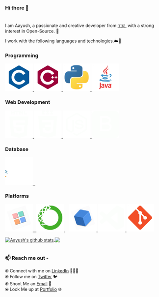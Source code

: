 ### Hi there 👋
#
I am Aayush, a passionate and creative developer from [🇮🇳 ](https://en.wikipedia.org/wiki/India)&nbsp;with a strong interest in Open-Source. 🎯

I work with the following languages and technologies.☁️🚀

### Programming
<p float="left">
  <a href="https://en.wikipedia.org/wiki/C_%28programming_language%29" target="_blank" >
    <img src="https://raw.githubusercontent.com/aayushakrrana/aayushakrrana/master/templates/c.gif"  height="90" />
  </a>
  <a href="https://en.wikipedia.org/wiki/C%2B%2B" target="_blank" >
    <img src="https://raw.githubusercontent.com/aayushakrrana/aayushakrrana/master/templates/cpp.gif"  height="90" /> 
  </a>
  <a href="https://www.python.org/" target="_blank" >
    <img src="https://raw.githubusercontent.com/aayushakrrana/aayushakrrana/master/templates/python.gif"  height="90" />
  </a>
  <a href="https://www.java.com/" target="_blank" >
    <img src="https://raw.githubusercontent.com/aayushakrrana/aayushakrrana/master/templates/java.gif"  height="90" />
  </a>
 </p>
  
### Web Development
  
 <p float="left">
  <a href="https://en.wikipedia.org/wiki/HTML5" target="_blank" >
    <img src="https://raw.githubusercontent.com/aayushakrrana/aayushakrrana/master/templates/html.gif"  height="90" />
  </a> 
  <a href="https://www.w3.org/TR/CSS2/" target="_blank" >
    <img src="https://raw.githubusercontent.com/aayushakrrana/aayushakrrana/master/templates/css.gif"  height="90" />
  </a>
   <a href="https://en.wikipedia.org/wiki/JavaScript" target="_blank" >
    <img src="https://raw.githubusercontent.com/aayushakrrana/aayushakrrana/master/templates/jss.gif"  height="90" />
  </a> 
  <a href="https://getbootstrap.com/" target="_blank" >
    <img src="https://raw.githubusercontent.com/aayushakrrana/aayushakrrana/master/templates/boots.gif"  height="90" />
  </a>
 </p>
  
### Database
  
 <p float="left">
  <a href="https://www.mysql.com/" target="_blank" >
     <img src="https://raw.githubusercontent.com/aayushakrrana/aayushakrrana/master/templates/sql.gif"  height="90" />&nbsp;&nbsp;
  </a>
 
</p>

### Platforms
  
 <p float="left">
  <a href="http://www.codeblocks.org/" target="_blank" >
   <img src="https://raw.githubusercontent.com/aayushakrrana/aayushakrrana/master/templates/codeblock.gif"  height="90" />&nbsp;&nbsp;
  </a>
  <a href="https://www.anaconda.com/" target="_blank" >
    <img src="https://raw.githubusercontent.com/aayushakrrana/aayushakrrana/master/templates/anaconda.gif"  height="90" />
  </a>&nbsp;&nbsp;
  <a href="http://netbeans.org/" target="_blank" >
   <img src="https://raw.githubusercontent.com/aayushakrrana/aayushakrrana/master/templates/netbean.gif"  height="90" />
  </a>
   <a href="https://code.visualstudio.com/" target="_blank" >
  <img src="https://raw.githubusercontent.com/aayushakrrana/aayushakrrana/master/templates/vscode.gif"  height="90" />
  </a>
   <a href="https://git-scm.com/" target="_blank" >
   <img src="https://raw.githubusercontent.com/aayushakrrana/aayushakrrana/master/templates/git.gif"  height="90" />
  </a>
</p>

<a href="https://github.com/aayushakrrana/github-readme-stats">
  <img align="center" src="https://github-readme-stats.vercel.app/api?username=aayushakrrana&show_icons=true&include_all_commits=true&title_color=00AEFF&icon_color=2DDE98&text_color=ffffff&bg_color=050F2C" alt="Aayush's github stats" />
</a>
<a href="https://github.com/aayushakrrana/github-readme-stats">
  <img align="center" src="https://github-readme-stats.vercel.app/api/top-langs/?username=aayushakrrana&layout=compact&title_color=00AEFF&icon_color=2DDE98&text_color=ffffff&bg_color=050F2C" />
</a>

#
### 📫 Reach me out -
  ⦿ Connect with me on [LinkedIn](https://www.linkedin.com/in/aayushakrrana/) 👨🏻‍💻 <br>
  ⦿ Follow me on [Twitter](https://twitter.com/itsaayushrana) 🐦 <br>
  ⦿ Shoot Me an [Email](mailto:aayushakrrana@gmail.com) 💌 <br>
  ⦿ Look Me up at [Portfolio](https://aayushakrrana.github.io/) 🌐 <br>
